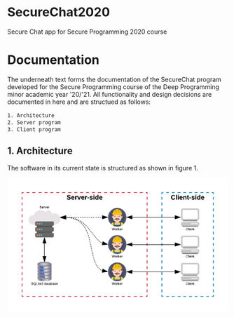 # SecureChat2020
Secure Chat app for Secure Programming 2020 course


# Documentation
The underneath text forms the documentation of the SecureChat program developed for the Secure Programming course of the Deep Programming minor academic year '20/'21. All functionality and design decisions are documented in here and are structued as follows:

	1. Architecture
	2. Server program
	3. Client program

## 1. Architecture
The software in its current state is structured as shown in figure 1.  


![Figure 1 - Software Architecture](docs/arch.png)
